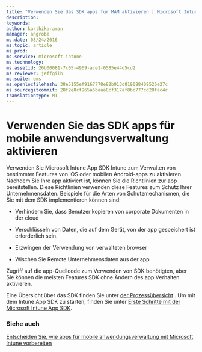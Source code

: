 ```yaml
---
title: "Verwenden Sie das SDK apps für MAM aktivieren | Microsoft Intune"
description: 
keywords: 
author: karthikaraman
manager: angrobe
ms.date: 08/24/2016
ms.topic: article
ms.prod: 
ms.service: microsoft-intune
ms.technology: 
ms.assetid: 26b00081-7c05-4969-ace1-0585e44d5cd2
ms.reviewer: jeffgilb
ms.suite: ems
ms.openlocfilehash: 38e5155ef9167778e82b913d819088409526e27c
ms.sourcegitcommit: 28f2e8cf965a6baaa8cf317af8bc777cd28fac4c
translationtype: MT
---
```

# Verwenden Sie das SDK apps für mobile anwendungsverwaltung aktivieren
Verwenden Sie Microsoft Intune App SDK Intune zum Verwalten von bestimmter Features von iOS oder mobilen Android-apps zu aktivieren. Nachdem Sie Ihre app aktiviert ist, können Sie die Richtlinien zur app bereitstellen. Diese Richtlinien verwenden diese Features zum Schutz Ihrer Unternehmensdaten. Beispiele für die Arten von Schutzmechanismen, die Sie mit dem SDK implementieren können sind:

-   Verhindern Sie, dass Benutzer kopieren von corporate Dokumenten in der cloud

-   Verschlüsseln von Daten, die auf dem Gerät, von der app gespeichert ist erforderlich sein.

-   Erzwingen der Verwendung von verwalteten browser

-   Wischen Sie Remote Unternehmensdaten aus der app

Zugriff auf die app-Quellcode zum Verwenden von SDK benötigten, aber Sie können die meisten Features SDK ohne Ändern des app Verhalten aktivieren.

Eine Übersicht über das SDK finden Sie unter [der Prozessübersicht](/intune/develop/intune-app-sdk) . Um mit dem Intune App SDK zu starten, finden Sie unter [Erste Schritte mit der Microsoft Intune App SDK](/intune/develop/intune-app-sdk-get-started).

### Siehe auch
[Entscheiden Sie, wie apps für mobile anwendungsverwaltung mit Microsoft Intune vorbereiten](decide-how-to-prepare-apps-for-mobile-application-management-with-microsoft-intune.md)
